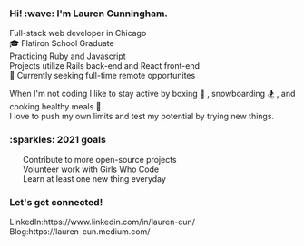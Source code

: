 <h3> Hi! :wave: I'm Lauren Cunningham.</h3>

Full-stack web developer in Chicago <br/>
:mortar_board: Flatiron School Graduate <br/>
Practicing Ruby and Javascript <br/>
Projects utilize Rails back-end and React front-end <br/>
:mag_right: Currently seeking full-time remote opportunites <br/>

When I'm not coding I like to stay active by boxing 🥊 , snowboarding :snowboarder: , and cooking healthy meals :fork_and_knife:.<br/>
I love to push my own limits and test my potential by trying new things.

<h3>:sparkles: 2021 goals</h3>
<ol>
Contribute to more open-source projects <br/>
Volunteer work with Girls Who Code <br/>
Learn at least one new thing everyday <br/>
</ol>

<h3> Let's get connected! </h3>
LinkedIn:https://www.linkedin.com/in/lauren-cun/<br/>
Blog:https://lauren-cun.medium.com/
